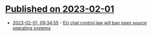 # [Published on 2023-02-01](index.md)

* [2023-02-01, 09:34:55](https://news.ycombinator.com/item?id=34608330) - [EU chat control law will ban open source operating systems](https://mullvad.net/en/blog/2023/2/1/eu-chat-control-law-will-ban-open-source-operating-systems/)
